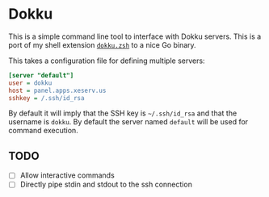 Dokku
=====

This is a simple command line tool to interface with Dokku servers. This is 
a port of my shell extension 
[`dokku.zsh`](https://github.com/Xe/dotfiles/blob/master/.zsh/dokku.zsh) to 
a nice Go binary.

This takes a configuration file for defining multiple servers:

```ini
[server "default"]
user = dokku
host = panel.apps.xeserv.us
sshkey = /.ssh/id_rsa
```

By default it will imply that the SSH key is `~/.ssh/id_rsa` and that the 
username is `dokku`. By default the server named `default` will be used for 
command execution.

TODO
----

- [ ] Allow interactive commands
- [ ] Directly pipe stdin and stdout to the ssh connection
